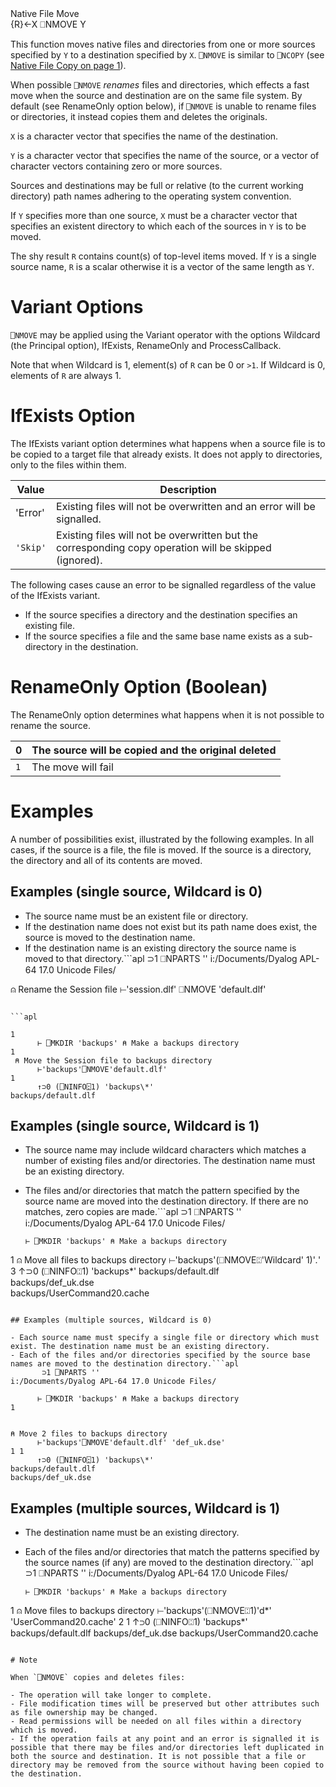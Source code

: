 <div class="heading">
  <div class="name">Native File Move</div>
  <div class="command">{R}←X ⎕NMOVE Y</div>
</div>

This function moves native files and directories from one or more sources specified by `Y` to a destination specified by  `X`. `⎕NMOVE` is similar to `⎕NCOPY` (see [Native File Copy  on page 1](/ncopy.md#NativeFileCopy)).

When possible `⎕NMOVE` *renames* files and directories, which effects a fast move when the source and destination are on the same file system. By default (see RenameOnly option below), if `⎕NMOVE` is unable to rename files or directories, it instead copies them and deletes the originals.

`X` is a character vector that specifies the name of the destination.

`Y` is a character vector that specifies the name of the source, or a vector of character vectors containing zero or more sources.

Sources and destinations may be full or relative (to the current working directory) path names adhering to the operating system convention.

If `Y` specifies more than one source, `X` must be a character vector  that specifies an existent directory to which each of the sources in `Y` is to be moved.

The shy result `R` contains count(s) of top-level items moved. If `Y` is a single source name, `R` is a scalar otherwise it is a vector of the same length as `Y`.

# Variant Options

`⎕NMOVE` may be applied using the  Variant operator with the options Wildcard (the Principal option), IfExists, RenameOnly and ProcessCallback.

Note that when Wildcard is 1, element(s) of `R` can  be 0 or `>1`. If Wildcard is 0, elements of `R` are always 1.

# IfExists Option

The IfExists variant option determines what happens when a source file is to be copied to a target file that already exists. It does not apply to directories, only to the files within them.

| Value | Description |
| --- | --- |
| 'Error' | Existing files will not be overwritten and an error will be signalled. |
| `'Skip'` | Existing files will not be overwritten but the corresponding copy operation will be skipped (ignored). |

The following cases cause an error to be signalled  regardless of the value of the IfExists variant.

- If the source specifies a directory and the destination specifies an existing file.
- If the source specifies a file and the same base name exists as a sub-directory in the destination.
# RenameOnly Option (Boolean)

The RenameOnly option  determines what happens when it is not possible to rename the source.

| 0 | The source will be copied and the original deleted |
| --- | --- |
| `1` | The move will fail |

# Examples

A number of possibilities exist, illustrated by the following examples. In all cases, if the source is a file, the file is moved. If the source is a directory, the directory and all of its contents are moved.

## Examples (single source, Wildcard is 0)

- The source name must be an existent file or directory.
- If the destination name does not exist but its path name does exist, the source is moved to the destination name.
- If the destination name is an existing directory the source name is moved to that directory.```apl
       ⊃1 ⎕NPARTS ''
i:/Documents/Dyalog APL-64 17.0 Unicode Files/
 
⍝ Rename the Session file
      ⊢'session.dlf' ⎕NMOVE 'default.dlf'
```

```apl

1
      ⊢ ⎕MKDIR 'backups' ⍝ Make a backups directory
1
 ⍝ Move the Session file to backups directory
      ⊢'backups'⎕NMOVE'default.dlf'
1
      ↑⊃0 (⎕NINFO⍠1) 'backups\*'
backups/default.dlf  
```

## Examples (single source, Wildcard is 1)

- The source name may include wildcard characters which matches a number of existing files and/or directories. The destination name must be an existing directory.
- The files and/or directories that match the pattern specified by the source name are moved into the destination directory. If there are no matches, zero copies are made.```apl
       ⊃1 ⎕NPARTS ''
i:/Documents/Dyalog APL-64 17.0 Unicode Files/

      ⊢ ⎕MKDIR 'backups' ⍝ Make a backups directory
1
⍝ Move all files to backups directory
      ⊢'backups'(⎕NMOVE⍠'Wildcard' 1)'*.*'
3
      ↑⊃0 (⎕NINFO⍠1) 'backups\*'
backups/default.dlf        
backups/def_uk.dse         
backups/UserCommand20.cache
  

```

## Examples (multiple sources, Wildcard is 0)

- Each source name must specify a single file or directory which must exist. The destination name must be an existing directory.
- Each of the files and/or directories specified by the source base names are moved to the destination directory.```apl
       ⊃1 ⎕NPARTS ''
i:/Documents/Dyalog APL-64 17.0 Unicode Files/

      ⊢ ⎕MKDIR 'backups' ⍝ Make a backups directory
1
```
```apl

⍝ Move 2 files to backups directory
      ⊢'backups'⎕NMOVE'default.dlf' 'def_uk.dse'
1 1
      ↑⊃0 (⎕NINFO⍠1) 'backups\*'
backups/default.dlf
backups/def_uk.dse 

```

## Examples (multiple sources, Wildcard is 1)

- The destination name must be an existing directory.
- Each of the files and/or directories that match the patterns specified by the source names (if any) are moved to the destination directory.```apl
      ⊃1 ⎕NPARTS ''
i:/Documents/Dyalog APL-64 17.0 Unicode Files/

      ⊢ ⎕MKDIR 'backups' ⍝ Make a backups directory
1
⍝ Move files to backups directory
      ⊢'backups'(⎕NMOVE⍠1)'d*' 'UserCommand20.cache'
2 1
      ↑⊃0 (⎕NINFO⍠1) 'backups\*'
backups/default.dlf
backups/def_uk.dse
backups/UserCommand20.cache
```

# Note

When `⎕NMOVE` copies and deletes files:

- The operation will take longer to complete.
- File modification times will be preserved but other attributes such as file ownership may be changed.
- Read permissions will be needed on all files within a directory which is moved.
- If the operation fails at any point and an error is signalled it is possible that there may be files and/or directories left duplicated in both the source and destination. It is not possible that a file or directory may be removed from the source without having been copied to the destination.
